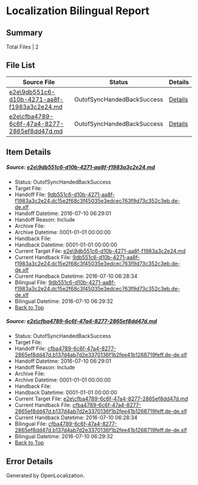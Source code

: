 # <a name='report-top'></a> Localization Bilingual Report

## Summary
 Total Files | 2

## File List
 Source File | Status | Details 
 ----------- | ------ | ------- 
 [e2e\9db551c6-d10b-4271-aa8f-f1983a3c2e24.md](https://github.com/OpenLocalizationTestOrg/oltest/blob/fe47174f48947bc2201b52ff8ae91dfb051d5004/e2e/9db551c6-d10b-4271-aa8f-f1983a3c2e24.md) | OutofSyncHandedBackSuccess | [Details](#5ee2cedb0aa6b3bfb3ebd1d1af76c902e20efb263)
 [e2e\cfba4789-6c6f-47a4-8277-2865ef8dd47d.md](https://github.com/OpenLocalizationTestOrg/oltest/blob/fe47174f48947bc2201b52ff8ae91dfb051d5004/e2e/cfba4789-6c6f-47a4-8277-2865ef8dd47d.md) | OutofSyncHandedBackSuccess | [Details](#31a702b33fea0286b09ce3eb59da3834f530ea834)

## Item Details
##### <a name='5ee2cedb0aa6b3bfb3ebd1d1af76c902e20efb263'></a> Source: [e2e\9db551c6-d10b-4271-aa8f-f1983a3c2e24.md](https://github.com/OpenLocalizationTestOrg/oltest/blob/fe47174f48947bc2201b52ff8ae91dfb051d5004/e2e/9db551c6-d10b-4271-aa8f-f1983a3c2e24.md)
* Status: OutofSyncHandedBackSuccess
* Target File: 
* Handoff File: [9db551c6-d10b-4271-aa8f-f1983a3c2e24.dc15e2f68c3f45035e3edcec763f9d73c352c3eb.de-de.xlf](https://github.com/OpenLocalizationTestOrg/olhandoff-e2e/blob/c72c85ea8c28e55e80bf9447ad2d9990f482feb8/ol-handoff/OpenLocalizationTestOrg/oltest-dede-fly/ci/ht/9db551c6-d10b-4271-aa8f-f1983a3c2e24.dc15e2f68c3f45035e3edcec763f9d73c352c3eb.de-de.xlf)
* Handoff Datetime: 2016-07-10 06:29:01
* Handoff Reason: Include
* Archive File: 
* Archive Datetime: 0001-01-01 00:00:00
* Handback File: 
* Handback Datetime: 0001-01-01 00:00:00
* Current Target File: [e2e\9db551c6-d10b-4271-aa8f-f1983a3c2e24.md](https://github.com/OpenLocalizationTestOrg/oltest-dede-fly/blob/22674a2c1b0a8328f4b8619bb0c03e4034c1a4aa/e2e/9db551c6-d10b-4271-aa8f-f1983a3c2e24.md)
* Current Handback File: [9db551c6-d10b-4271-aa8f-f1983a3c2e24.dc15e2f68c3f45035e3edcec763f9d73c352c3eb.de-de.xlf](https://github.com/OpenLocalizationTestOrg/olhandback-e2e/blob/c03f645b512e0dc093b3c68bc02f1fbf8e1806ad/ol-handback/OpenLocalizationTestOrg/oltest-dede-fly/ci/ht/9db551c6-d10b-4271-aa8f-f1983a3c2e24.dc15e2f68c3f45035e3edcec763f9d73c352c3eb.de-de.xlf)
* Current Handback Datetime: 2016-07-10 06:28:34
* Bilingual File: [9db551c6-d10b-4271-aa8f-f1983a3c2e24.dc15e2f68c3f45035e3edcec763f9d73c352c3eb.de-de.xlf](https://github.com/OpenLocalizationTestOrg/olhandback-e2e/blob/c03f645b512e0dc093b3c68bc02f1fbf8e1806ad/ol-handback/OpenLocalizationTestOrg/oltest-dede-fly/ci/ht/9db551c6-d10b-4271-aa8f-f1983a3c2e24.dc15e2f68c3f45035e3edcec763f9d73c352c3eb.de-de.xlf)
* Bilingual Datetime: 2016-07-10 06:29:32
* [Back to Top](#report-top)

##### <a name='31a702b33fea0286b09ce3eb59da3834f530ea834'></a> Source: [e2e\cfba4789-6c6f-47a4-8277-2865ef8dd47d.md](https://github.com/OpenLocalizationTestOrg/oltest/blob/fe47174f48947bc2201b52ff8ae91dfb051d5004/e2e/cfba4789-6c6f-47a4-8277-2865ef8dd47d.md)
* Status: OutofSyncHandedBackSuccess
* Target File: 
* Handoff File: [cfba4789-6c6f-47a4-8277-2865ef8dd47d.b137d4ab7d2e3370136f1b2fee41b1268719feff.de-de.xlf](https://github.com/OpenLocalizationTestOrg/olhandoff-e2e/blob/c72c85ea8c28e55e80bf9447ad2d9990f482feb8/ol-handoff/OpenLocalizationTestOrg/oltest-dede-fly/ci/ht/cfba4789-6c6f-47a4-8277-2865ef8dd47d.b137d4ab7d2e3370136f1b2fee41b1268719feff.de-de.xlf)
* Handoff Datetime: 2016-07-10 06:29:01
* Handoff Reason: Include
* Archive File: 
* Archive Datetime: 0001-01-01 00:00:00
* Handback File: 
* Handback Datetime: 0001-01-01 00:00:00
* Current Target File: [e2e\cfba4789-6c6f-47a4-8277-2865ef8dd47d.md](https://github.com/OpenLocalizationTestOrg/oltest-dede-fly/blob/22674a2c1b0a8328f4b8619bb0c03e4034c1a4aa/e2e/cfba4789-6c6f-47a4-8277-2865ef8dd47d.md)
* Current Handback File: [cfba4789-6c6f-47a4-8277-2865ef8dd47d.b137d4ab7d2e3370136f1b2fee41b1268719feff.de-de.xlf](https://github.com/OpenLocalizationTestOrg/olhandback-e2e/blob/c03f645b512e0dc093b3c68bc02f1fbf8e1806ad/ol-handback/OpenLocalizationTestOrg/oltest-dede-fly/ci/ht/cfba4789-6c6f-47a4-8277-2865ef8dd47d.b137d4ab7d2e3370136f1b2fee41b1268719feff.de-de.xlf)
* Current Handback Datetime: 2016-07-10 06:28:34
* Bilingual File: [cfba4789-6c6f-47a4-8277-2865ef8dd47d.b137d4ab7d2e3370136f1b2fee41b1268719feff.de-de.xlf](https://github.com/OpenLocalizationTestOrg/olhandback-e2e/blob/c03f645b512e0dc093b3c68bc02f1fbf8e1806ad/ol-handback/OpenLocalizationTestOrg/oltest-dede-fly/ci/ht/cfba4789-6c6f-47a4-8277-2865ef8dd47d.b137d4ab7d2e3370136f1b2fee41b1268719feff.de-de.xlf)
* Bilingual Datetime: 2016-07-10 06:29:32
* [Back to Top](#report-top)


## Error Details

Generated by OpenLocalization.
